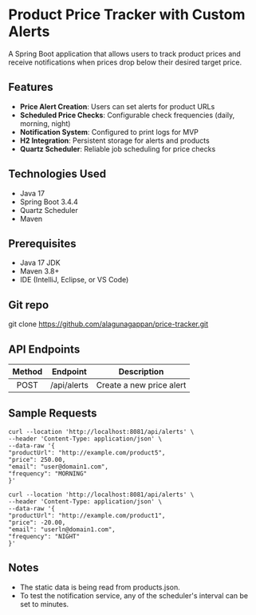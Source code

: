 # Product Price Tracker with Custom Alerts

A Spring Boot application that allows users to track product prices and receive notifications when prices drop below their desired target price.

## Features

- **Price Alert Creation**: Users can set alerts for product URLs
- **Scheduled Price Checks**: Configurable check frequencies (daily, morning, night)
- **Notification System**: Configured to print logs for MVP
- **H2 Integration**: Persistent storage for alerts and products
- **Quartz Scheduler**: Reliable job scheduling for price checks

## Technologies Used

- Java 17
- Spring Boot 3.4.4
- Quartz Scheduler
- Maven

## Prerequisites

- Java 17 JDK
- Maven 3.8+
- IDE (IntelliJ, Eclipse, or VS Code)

## Git repo
git clone https://github.com/alagunagappan/price-tracker.git

## API Endpoints
| Method  |   Endpoint   |        Description        |
|:-------:|:------------:|:-------------------------:|
|  POST   | /api/alerts  | Create a new price alert  |

## Sample Requests
```
curl --location 'http://localhost:8081/api/alerts' \
--header 'Content-Type: application/json' \
--data-raw '{
"productUrl": "http://example.com/product5",
"price": 250.00,
"email": "user@domain1.com",
"frequency": "MORNING"
}'
```

```
curl --location 'http://localhost:8081/api/alerts' \
--header 'Content-Type: application/json' \
--data-raw '{
"productUrl": "http://example.com/product1",
"price": -20.00,
"email": "userln@domain1.com",
"frequency": "NIGHT"
}'
```

## Notes
- The static data is being read from products.json.
- To test the notification service, any of the scheduler's interval can be set to minutes.


